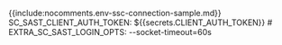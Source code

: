 {{include:nocomments.env-ssc-connection-sample.md}}
          SC_SAST_CLIENT_AUTH_TOKEN: ${{secrets.CLIENT_AUTH_TOKEN}}
          # EXTRA_SC_SAST_LOGIN_OPTS: --socket-timeout=60s